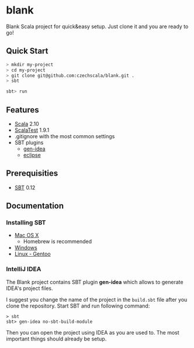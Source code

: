 blank
=====

Blank Scala project for quick&amp;easy setup. Just clone it and you are ready to go!

## Quick Start

```bash
> mkdir my-project
> cd my-project
> git clone git@github.com:czechscala/blank.git .
> sbt
```

```sbt
sbt> run
```

## Features
* [Scala](http://www.scala-lang.org) 2.10
* [ScalaTest](http://www.scalatest.org) 1.9.1
* .gitignore with the most common settings
* SBT plugins
  * [gen-idea](https://github.com/mpeltonen/sbt-idea)
  * [eclipse](https://github.com/typesafehub/sbteclipse)

## Prerequisities
* [SBT](http://www.scala-sbt.org) 0.12

## Documentation

### Installing SBT
* [Mac OS X](http://www.scala-sbt.org/release/docs/Getting-Started/Setup.html#mac)
  * Homebrew is recommended
* [Windows](http://www.scala-sbt.org/release/docs/Getting-Started/Setup.html#installing-sbt)
* [Linux - Gentoo](http://www.scala-sbt.org/release/docs/Getting-Started/Setup.html#gentoo)

### IntelliJ IDEA
The Blank project contains SBT plugin **gen-idea**  which allows to generate IDEA's project files.

I suggest you change the name of the project in the `build.sbt` file after you clone the repository. 
Start SBT and run following command:

```
> sbt
sbt> gen-idea no-sbt-build-module
```

Then you can open the project using IDEA as you are used to. The most important things should already be setup.

